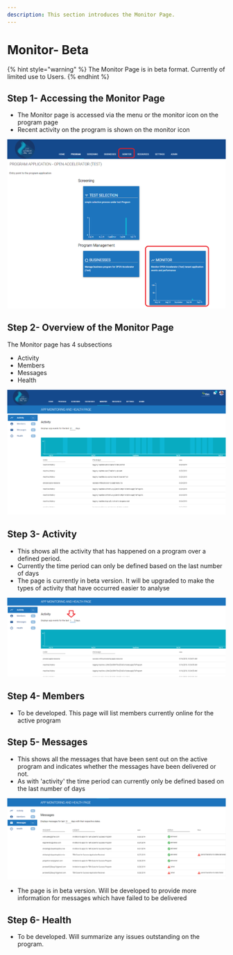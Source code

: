 ```yaml
---
description: This section introduces the Monitor Page.
---
```


# Monitor- Beta

{% hint style="warning" %}
The Monitor Page is in beta format.  Currently of limited use to Users.
{% endhint %}

## Step 1-  Accessing the Monitor Page

* The Monitor page is accessed via the menu or the monitor icon on the  program page
* Recent activity on the program is shown on the monitor icon 

![](../../.gitbook/assets/image%20%2842%29.png)

## Step 2-  Overview of the Monitor Page

The Monitor page has 4 subsections

* Activity
* Members
* Messages
* Health

![](../../.gitbook/assets/image%20%2849%29.png)

## Step 3- Activity

* This shows all the activity that has happened on a program over a defined period.  
* Currently the time period can only be defined based on the last number of days
* The page is currently in beta version.  It will be upgraded to make the types of activity that have occurred easier to analyse

![](../../.gitbook/assets/image%20%28146%29.png)

## Step 4- Members

* To be developed. This page will list members currently online for the active program

## Step 5- Messages

* This shows all the messages that have been sent out on the active program and indicates whether the messages have been delivered or not.
* As with 'activity' the time period can currently only be defined based on the last number of days

![](../../.gitbook/assets/image%20%28158%29.png)

* The page is in beta version.  Will be developed to provide more information for messages which have failed to be delivered

## Step 6- Health

* To be developed.  Will summarize any issues outstanding on the program.



